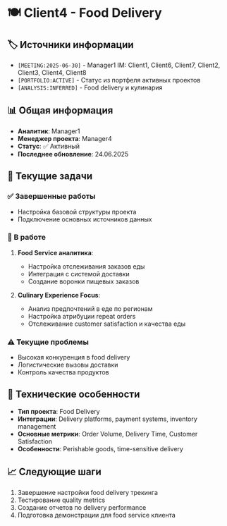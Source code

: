 # 🍽️ Client4 - Food Delivery

## 🏷️ Источники информации
- `[MEETING:2025-06-30]` - Manager1 IM: Client1, Client6, Client7, Client2, Client3, Client4, Client8
- `[PORTFOLIO:ACTIVE]` - Статус из портфеля активных проектов
- `[ANALYSIS:INFERRED]` - Food delivery и кулинария

## 📊 Общая информация
- **Аналитик**: Manager1
- **Менеджер проекта**: Manager4
- **Статус**: ✅ Активный
- **Последнее обновление**: 24.06.2025

## 🎯 Текущие задачи

### ✅ Завершенные работы
- Настройка базовой структуры проекта
- Подключение основных источников данных

### 🔄 В работе
1. **Food Service аналитика**:
   - Настройка отслеживания заказов еды
   - Интеграция с системой доставки
   - Создание воронки пищевых заказов

2. **Culinary Experience Focus**:
   - Анализ предпочтений в еде по регионам
   - Настройка атрибуции repeat orders
   - Отслеживание customer satisfaction и качества еды

### ⚠️ Текущие проблемы
- Высокая конкуренция в food delivery
- Логистические вызовы доставки
- Контроль качества продуктов

## 🔧 Технические особенности
- **Тип проекта**: Food Delivery
- **Интеграции**: Delivery platforms, payment systems, inventory management
- **Основные метрики**: Order Volume, Delivery Time, Customer Satisfaction
- **Особенности**: Perishable goods, time-sensitive delivery

## 📈 Следующие шаги
1. Завершение настройки food delivery трекинга
2. Тестирование quality metrics
3. Создание отчетов по delivery performance
4. Подготовка демонстрации для food service клиента
